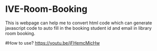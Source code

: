 # IVE-Room-Booking
This is webpage can help me to convert html code which can generate javascript code to auto fill in the booking student id and email in library room booking.

#How to use?
https://youtu.be/jFHemcMicHw

